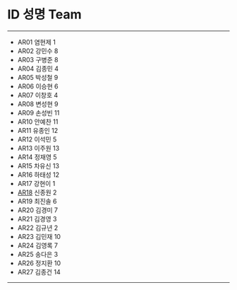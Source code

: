# ID	성명	Team
---
- AR01	염현제	1
- AR02	강민수	8
- AR03	구병준	8
- AR04	김종민	4
- AR05	박성철	9
- AR06	이승현	6
- AR07	이창호	4
- AR08	변성현	9
- AR09	손성빈	11
- AR10	안예찬	11
- AR11	유종인	12
- AR12	이석민	5
- AR13	이주원	13
- AR14	정재영	5
- AR15	차유신	13
- AR16	하태성	12
- AR17	강현이	1
- [AR18](https://www.github.com/jonogo/ar18)	신종원	2
- AR19	최진솔	6
- AR20	김경미	7
- AR21	김경영	3
- AR22	김규년	2
- AR23	김민재	10
- AR24	김영록	7
- AR25	송다은	3
- AR26	정지환	10
- AR27	김종건	14
---


